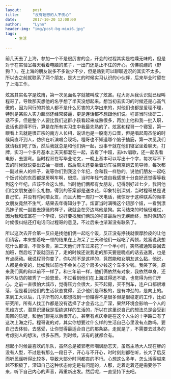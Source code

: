 ```yaml
---
layout:     post
title:      "没有理想的人不伤心"
date:       2017-10-20 12:00:00
author:     "Lynn"
header-img: "img/post-bg-miui6.jpg"
tags:
    - 生活
    
---
```



前几天去了上海，参加一个不是很厉害的会，开会的过程其实是枯燥无味的，但是对于在实验室每天看着电脑的孩子，一出门还是止不住的开心，仿佛脱缰的（野狗？）。在上海的朋友说多不多说少不少，但是熟到可以聊聊近况的其实不太多。所以去之前就联系了两个朋友，是大三的时候实习认识的小伙伴，后来毕业时留在了上海工作。

炫富其实名字是炫甫，第一次见面名字就被叫成了炫富。程大哥从我认识就已经叫程哥了，导致那天想他的名字想了半天没想起来。想当初去实习的时候还是心高气傲的，因为同行的其他人都不是什么厉害的大学出来的，对他们也都是爱理不理，特别是某些人实力超弱还经常装逼，更是连话都不想跟他们说。程哥当时读研二，话不多，但是整个人要比我们这群小孩看起来成熟很多，再加上他和我一批入职，说话也逗得不行，算是在所有实习生中我最先熟的了。炫富和程哥一个寝室，第一眼看上去就是很正宗的南方人长相，说话也是一股南方口音，但是唱起周杰伦的时候简直吓到人，仿佛在听演唱会现场。程哥也不知道哪个脑子抽筋，第一次见我们就请我们吃了饭，然后我就总是和他们俩一起，没事干就在他们寝室坐着聊天，打牌，实习一个多月基本上天天都混在一起，去看了中超，去ktv唱歌，还一起去看电影，去遛弯。当时程哥在写毕业论文，一晚上基本可以写出十个字，每次写不下去的时候就说要出去抽一根烟，然后周末还要坐着动车往南京跑去见导师，每次都一副过来人的样子，说等你们到我这个年纪，会和我一样愁的。说他们朋友一起吃个饭讨论的东西都是房啊车啊，很烦。当时年轻气盛自我感觉十分良好还觉得等我到这个年纪，应该不会这么惨。当时他们俩都有女朋友，记得刚好过七夕，我问他们给女朋友送什么礼物，得到的答案都是送束花，印象特别深刻，当时程哥总是说自己忙，并没有时间陪女友，而且大概一周打一次电话，我惊讶于这种联系的频率女朋友竟然不生气，结果去年得知分手了。炫富当时满嘴这个妞那个妞，一看到漂亮妹子就一副要去撩骚的样子，我就会在旁边骂他是狗。实习结束的时候很难过，因为我和炫富在一个学校，说好要找我们俩玩的程哥最后也无疾而终，当时保研的时候很纠结还打电话问过程哥的意见，不过后来也渐渐没有联系了。

所以这次去开会第一反应是找他们俩一起吃个饭，反正没有挣钱就很厚脸皮的让他们请客，本来想着吃一顿的结果在上海呆了三天和他们一起吃了两顿，炫富说我想吃什么都请，不管多贵，第二天他们开车过来花了一个半小时，突然被通知要回去加班，然后吃了饭就回去了，走的时候还说我走的那天要是晚点的话去送我，也是有点感动。我说程哥你变了，你以前不是这样的，竟然能和女朋友这么黏，他说，人都是会变的，比如我以前也不会关心这个房多少钱这个车多少钱。我笑了笑，原来我们真的和以前不一样了。和三年前一样，他们俩依然有对象，我依然单身，还猝不及防的被秀了一脸恩爱。不过看到他们在上海过得还不错，也觉得为他们开心。之前一直很怕大城市，觉得压力会很大，买不起房，买不到车，连户口都很难落，但是看到他们的生活状态觉得，至少他们是积极的，是有冲劲的，是向上的。来到工大以后，几乎所有的人都想找到一份赚得不是很多但是很稳定的工作，比如研究所，所有人找工作都是没有选择了才会去北上广深，果然环境会影响一个人的思维方式，潜意识里我是拒绝这样的生活的，所以在这里说自己的想法总是会受到周围的质疑，和他们聊完以后很开心，甚至有点庆幸是在这个人生的十字路口有了这次上海之行。程哥说的对，其实你想要过什么样的生活自己心里没有点数吗，要自己去体验，去感受，让你觉得最适合自己的那条路，走就是了，不需要去过多的考虑别人的想法，很多东西，到时候，该有的就都会有。

想起小时候最喜欢的乐队，虽然总是被郭老师嘲讽励志天，虽然主场大人现在胖的没有人型，不过是有那么一段日子，开心与不开心，时时刻刻都在听，长大了后反而听民谣听得比较多，导致大部分时间都丧的不行。心想这么多年，怎么活得越来越不积极了，深知自己这种状态肯定是有问题的，人那，走着走着还是需要停下来，听下自己内心的声音，再重新出发。然后呢，一直坚持下去吧。